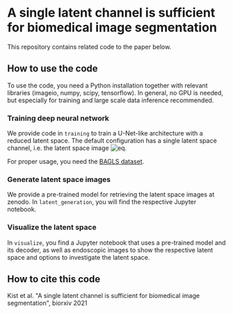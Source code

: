 # A single latent channel is sufficient for biomedical image segmentation

This repository contains related code to the paper below.

## How to use the code

To use the code, you need a Python installation together with relevant libraries (imageio, numpy, scipy, tensorflow).
In general, no GPU is needed, but especially for training and large scale data inference recommended.

### Training deep neural network

We provide code in `training` to train a U-Net-like architecture with a reduced latent space.
The default configuration has a single latent space channel, i.e. the latent space image ![eq](https://latex.codecogs.com/gif.latex?\Psi_1).

For proper usage, you need the [BAGLS dataset](http://www.bagls.org).

### Generate latent space images

We provide a pre-trained model for retrieving the latent space images at zenodo.
In `latent_generation`, you will find the respective Jupyter notebook.

### Visualize the latent space

In `visualize`, you find a Jupyter notebook that uses a pre-trained model and its decoder,
as well as endoscopic images to show the respective latent space 
and options to investigate the latent space.


## How to cite this code

Kist et al. "A single latent channel is sufficient for biomedical image segmentation", biorxiv 2021

